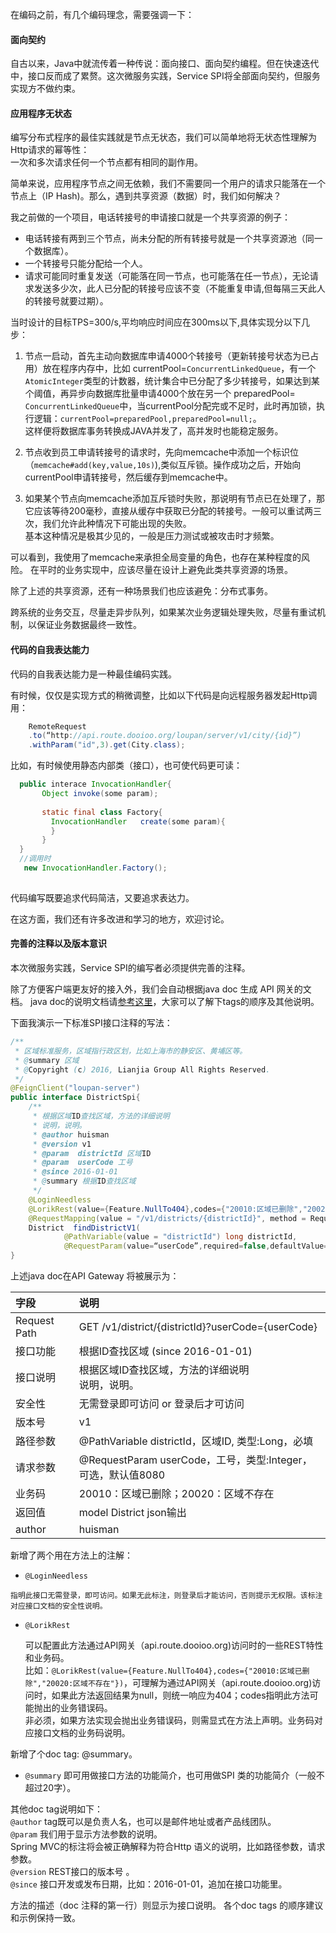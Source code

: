 <!-- toc -->
在编码之前，有几个编码理念，需要强调一下：

#### 面向契约  
自古以来，Java中就流传着一种传说：面向接口、面向契约编程。但在快速迭代中，接口反而成了累赘。这次微服务实践，Service SPI将全部面向契约，但服务实现方不做约束。

#### 应用程序无状态  
编写分布式程序的最佳实践就是节点无状态，我们可以简单地将无状态性理解为Http请求的幂等性：  
一次和多次请求任何一个节点都有相同的副作用。  
  
简单来说，应用程序节点之间无依赖，我们不需要同一个用户的请求只能落在一个节点上（IP Hash)。那么，遇到共享资源（数据）时，我们如何解决？    

我之前做的一个项目，电话转接号的申请接口就是一个共享资源的例子：

*  电话转接有两到三个节点，尚未分配的所有转接号就是一个共享资源池（同一个数据库）。
*  一个转接号只能分配给一个人。
*  请求可能同时重复发送（可能落在同一节点，也可能落在任一节点），无论请求发送多少次，此人已分配的转接号应该不变（不能重复申请,但每隔三天此人的转接号就要过期）。

当时设计的目标TPS=300/s,平均响应时间应在300ms以下,具体实现分以下几步：
1. 节点一启动，首先主动向数据库申请4000个转接号（更新转接号状态为已占用）放在程序内存中，比如 currentPool=`ConcurrentLinkedQueue`，有一个`AtomicInteger`类型的计数器，统计集合中已分配了多少转接号，如果达到某个阈值，再异步向数据库批量申请4000个放在另一个 preparedPool=` ConcurrentLinkedQueue`中，当currentPool分配完或不足时，此时再加锁，执行逻辑：`currentPool=preparedPool,preparedPool=null;`。  
   这样便将数据库事务转换成JAVA并发了，高并发时也能稳定服务。  

2. 节点收到员工申请转接号的请求时，先向memcache中添加一个标识位（`memcache#add(key,value,10s)`),类似互斥锁。操作成功之后，开始向currentPool申请转接号，然后缓存到memcache中。  

3. 如果某个节点向memcache添加互斥锁时失败，那说明有节点已在处理了，那它应该等待200毫秒，直接从缓存中获取已分配的转接号。一般可以重试两三次，我们允许此种情况下可能出现的失败。  
  基本这种情况是极其少见的，一般是压力测试或被攻击时才频繁。
  
 可以看到，我使用了memcache来承担全局变量的角色，也存在某种程度的风险。
 在平时的业务实现中，应该尽量在设计上避免此类共享资源的场景。
 
除了上述的共享资源，还有一种场景我们也应该避免：分布式事务。  
  
跨系统的业务交互，尽量走异步队列，如果某次业务逻辑处理失败，尽量有重试机制，以保证业务数据最终一致性。
 
#### 代码的自我表达能力  
代码的自我表达能力是一种最佳编码实践。  
  
有时候，仅仅是实现方式的稍微调整，比如以下代码是向远程服务器发起Http调用：
 
``` java
	RemoteRequest  
	.to(“http://api.route.dooioo.org/loupan/server/v1/city/{id}”)
    .withParam("id",3).get(City.class);
```
比如，有时候使用静态内部类（接口），也可使代码更可读：

```java
  public interace InvocationHandler{
       Object invoke(some param);
       
       static final class Factory{
         InvocationHandler   create(some param){
         }
       }
  }
  //调用时
   new InvocationHandler.Factory();
  
```
代码编写既要追求代码简洁，又要追求表达力。

在这方面，我们还有许多改进和学习的地方，欢迎讨论。

#### 完善的注释以及版本意识  
本次微服务实践，Service SPI的编写者必须提供完善的注释。  

除了方便客户端更友好的接入外，我们会自动根据java doc 生成 API 网关的文档。
java doc的说明文档请[参考这里](http://www.oracle.com/technetwork/java/javase/documentation/index-137868.html#tag)，大家可以了解下tags的顺序及其他说明。

下面我演示一下标准SPI接口注释的写法：
``` java
/**
 * 区域标准服务，区域指行政区划，比如上海市的静安区、黄埔区等。
 * @summary 区域
 * @Copyright (c) 2016, Lianjia Group All Rights Reserved.
 */
@FeignClient("loupan-server")
public interface DistrictSpi{
	/**
	 * 根据区域ID查找区域，方法的详细说明
	 * 说明，说明。
	 * @author huisman
	 * @version v1
	 * @param  districtId 区域ID
	 * @param  userCode 工号
	 * @since 2016-01-01
	 * @summary 根据ID查找区域 
	 */
	@LoginNeedless
	@LorikRest(value={Feature.NullTo404},codes={"20010:区域已删除","20020:区域不存在"})
	@RequestMapping(value = "/v1/districts/{districtId}", method = RequestMethod.GET)
	District  findDistrictV1(
	        @PathVariable(value = "districtId") long districtId,          
	        @RequestParam(value=“userCode”,required=false,defaultValue=“8080”)  Integer userCode);
}

```

上述java doc在API Gateway 将被展示为：

|  字段  | 说明|
| :------------ | :-----------| 
| Request Path  | GET /v1/district/{districtId}?userCode={userCode}  |
| 接口功能  | 根据ID查找区域 (since 2016-01-01)         |
| 接口说明  | 根据区域ID查找区域，方法的详细说明<br>说明，说明。      |
| 安全性  | 无需登录即可访问 or 登录后才可访问|
| 版本号  | v1          |
| 路径参数 | @PathVariable districtId，区域ID, 类型:Long，必填       |
| 请求参数 | @RequestParam userCode，工号，类型:Integer，可选，默认值8080      |
| 业务码|20010：区域已删除；20020：区域不存在   |
| 返回值| model District json输出 |
| author|huisman|

新增了两个用在方法上的注解：

*    ```@LoginNeedless```   

	指明此接口无需登录，即可访问。如果无此标注，则登录后才能访问，否则提示无权限。该标注对应接口文档的安全性说明。  

*   ```@LorikRest```     

	可以配置此方法通过API网关（api.route.dooioo.org)访问时的一些REST特性和业务码。  
比如：```@LorikRest(value={Feature.NullTo404},codes={"20010:区域已删除","20020:区域不存在"})```，可理解为通过API网关（api.route.dooioo.org)访问时，如果此方法返回结果为null，则统一响应为404；codes指明此方法可能抛出的业务错误码。  
非必须，如果方法实现会抛出业务错误码，则需显式在方法上声明。业务码对应接口文档的业务码说明。

新增了个doc tag: @summary。

*  ```@summary``` 即可用做接口方法的功能简介，也可用做SPI 类的功能简介（一般不超过20字）。


其他doc tag说明如下：<br>
```@author``` tag既可以是负责人名，也可以是邮件地址或者产品线团队。<br>
```@param``` 我们用于显示方法参数的说明。<br>
Spring MVC的标注将会被正确解释为符合Http 语义的说明，比如路径参数，请求参数。<br>
```@version``` REST接口的版本号 。<br>
```@since``` 接口开发或发布日期，比如：2016-01-01，追加在接口功能里。<br>

方法的描述（doc 注释的第一行）则显示为接口说明。
各个doc tags 的顺序建议和示例保持一致。


 
 
       